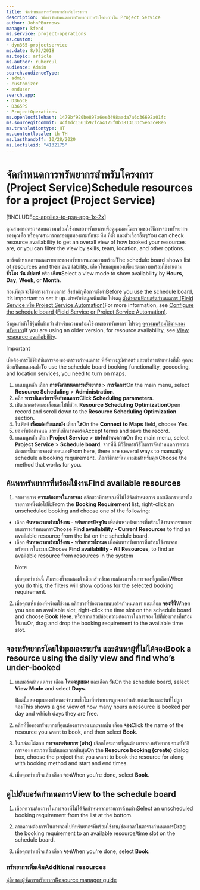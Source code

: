 ```yaml
---
title: จัดกำหนดการทรัพยากรสำหรับโครงการ
description: วิธีการจัดกำหนดการทรัพยากรสำหรับโครงการใน Project Service
author: JohnPBurrows
manager: kfend
ms.service: project-operations
ms.custom:
- dyn365-projectservice
ms.date: 8/03/2018
ms.topic: article
ms.author: ruhercul
audience: Admin
search.audienceType:
- admin
- customizer
- enduser
search.app:
- D365CE
- D365PS
- ProjectOperations
ms.openlocfilehash: 1479bf920be897a6ee3498aada7a6c36692a01fc
ms.sourcegitcommit: 4cf1dc1561b92fca4175f0b3813133c5e63ce8e6
ms.translationtype: HT
ms.contentlocale: th-TH
ms.lasthandoff: 10/28/2020
ms.locfileid: "4132175"
---
```

# <a name="schedule-resources-for-a-project-project-service"></a><span data-ttu-id="ca44c-103">จัดกำหนดการทรัพยากรสำหรับโครงการ (Project Service)</span><span class="sxs-lookup"><span data-stu-id="ca44c-103">Schedule resources for a project (Project Service)</span></span>

[!INCLUDE[cc-applies-to-psa-app-1x-2x](../includes/cc-applies-to-psa-app-1x-2x.md)]

<span data-ttu-id="ca44c-104">คุณสามารถตรวจสอบความพร้อมใช้งานของทรัพยากรเพื่อดูมุมมองโดยรวมของวิธีการจองทรัพยากรของคุณคือ หรือคุณสามารถกรองมุมมองตามทักษะ ทีม ที่ตั้ง และตัวเลือกอื่นๆ</span><span class="sxs-lookup"><span data-stu-id="ca44c-104">You can check resource availability to get an overall view of how booked your resources are, or you can filter the view by skills, team, location, and other options.</span></span>  
  
<span data-ttu-id="ca44c-105">บอร์ดกำหนดการแสดงรายการของทรัพยากรและความพร้อม</span><span class="sxs-lookup"><span data-stu-id="ca44c-105">The schedule board shows list of resources and their availability.</span></span> <span data-ttu-id="ca44c-106">เลือกโหมดมุมมองเพื่อแสดงความพร้อมใช้งานตาม **ชั่วโมง** **วัน** **สัปดาห์** หรือ **เดือน**</span><span class="sxs-lookup"><span data-stu-id="ca44c-106">Select a view mode to show availability by **Hours**, **Day**, **Week**, or **Month**.</span></span>  
  
<span data-ttu-id="ca44c-107">ก่อนที่คุณจะใช้ตารางกำหนดการ สิ่งสำคัญคือการตั้งค่า</span><span class="sxs-lookup"><span data-stu-id="ca44c-107">Before you use the schedule board, it’s important to set it up.</span></span> <span data-ttu-id="ca44c-108">สำหรับข้อมูลเพิ่มเติม โปรดดู [ตั้งค่าคอนฟิกบอร์ดกำหนดการ (Field Service หรือ Project Service Automation)](https://docs.microsoft.com/dynamics365/field-service/configure-schedule-board)</span><span class="sxs-lookup"><span data-stu-id="ca44c-108">For more information, see [Configure the schedule board (Field Service or Project Service Automation)](https://docs.microsoft.com/dynamics365/field-service/configure-schedule-board).</span></span>
  
<span data-ttu-id="ca44c-109">ถ้าคุณกำลังใช้รุ่นที่เก่ากว่า สำหรับความพร้อมใช้งานของทรัพยากร โปรดดู [ดูความพร้อมใช้งานของทรัพยากร](../psa/view-resource-availability.md)</span><span class="sxs-lookup"><span data-stu-id="ca44c-109">If you are using an older version, for resource availability, see [View resource availability](../psa/view-resource-availability.md).</span></span>  

> [!IMPORTANT]
>  <span data-ttu-id="ca44c-110">เมื่อต้องการใช้ฟังก์ชันการจองของตารางกำหนดการ พิกัดทางภูมิศาสตร์ และบริการตำแหน่งที่ตั้ง คุณจะต้องเปิดบนแผนผัง</span><span class="sxs-lookup"><span data-stu-id="ca44c-110">To use the schedule board booking functionality, geocoding, and location services, you need to turn on maps.</span></span>  
> 
> 1. <span data-ttu-id="ca44c-111">บนเมนูหลัก เลือก **การจัดกำหนดการทรัพยากร** > **การจัดการ**</span><span class="sxs-lookup"><span data-stu-id="ca44c-111">On the main menu, select **Resource Scheduling** > **Administration**.</span></span>  
> 2. <span data-ttu-id="ca44c-112">คลิก **พารามิเตอร์การจัดกำหนดการ**</span><span class="sxs-lookup"><span data-stu-id="ca44c-112">Click **Scheduling parameters**.</span></span>  
> 3. <span data-ttu-id="ca44c-113">เปิดเรกคอร์ดและเลื่อนลงไปที่ส่วน **Resource Scheduling Optimization**</span><span class="sxs-lookup"><span data-stu-id="ca44c-113">Open record and scroll down to the **Resource Scheduling Optimization** section.</span></span>  
> 4. <span data-ttu-id="ca44c-114">ในฟิลด์ **เชื่อมต่อกับแผนผัง** เลือก **ใช่**</span><span class="sxs-lookup"><span data-stu-id="ca44c-114">On the **Connect to Maps** field, choose **Yes**.</span></span>  
> 5. <span data-ttu-id="ca44c-115">ยอมรับข้อกำหนด และบันทึกเรกคอร์ด</span><span class="sxs-lookup"><span data-stu-id="ca44c-115">Accept terms and save the record.</span></span>  
> 6. <span data-ttu-id="ca44c-116">บนเมนูหลัก เลือก **Project Service** > **บอร์ดกำหนดการ**</span><span class="sxs-lookup"><span data-stu-id="ca44c-116">On the main menu, select **Project Service** > **Schedule board**.</span></span> <span data-ttu-id="ca44c-117">จากที่นี่ มีวิธีหลายวิธีในการจัดกำหนดการความต้องการในการจองด้วยตนเอง</span><span class="sxs-lookup"><span data-stu-id="ca44c-117">From here, there are several ways to manually schedule a booking requirement.</span></span> <span data-ttu-id="ca44c-118">เลือกวิธีการที่เหมาะสมสำหรับคุณ</span><span class="sxs-lookup"><span data-stu-id="ca44c-118">Choose the method that works for you.</span></span>
  
## <a name="find-available-resources"></a><span data-ttu-id="ca44c-119">ค้นหาทรัพยากรที่พร้อมใช้งาน</span><span class="sxs-lookup"><span data-stu-id="ca44c-119">Find available resources</span></span>

1.  <span data-ttu-id="ca44c-120">จากรายการ **ความต้องการในการจอง** คลิกขวาที่การจองที่ไม่ได้จัดกำหนดการ และเลือกรายการใดรายการหนึ่งต่อไปนี้:</span><span class="sxs-lookup"><span data-stu-id="ca44c-120">From the **Booking Requirement** list, right-click an unscheduled booking and choose one of the following:</span></span>  
  
- <span data-ttu-id="ca44c-121">เลือก **ค้นหาความพร้อมใช้งาน - ทรัพยากรปัจจุบัน** เพื่อค้นหาทรัพยากรที่พร้อมใช้งานจากรายการบนตารางกำหนดการ</span><span class="sxs-lookup"><span data-stu-id="ca44c-121">Choose **Find availability - Current Resources** to find an available resource from the list on the schedule board.</span></span>  
- <span data-ttu-id="ca44c-122">เลือก **ค้นหาความพร้อมใช้งาน - ทรัพยากรทั้งหมด** เพื่อค้นหาทรัพยากรที่พร้อมใช้งานจากทรัพยากรในระบบ</span><span class="sxs-lookup"><span data-stu-id="ca44c-122">Choose **Find availability - All Resources**, to find an available resource from resources in the system</span></span>  
   > [!NOTE]
   >  <span data-ttu-id="ca44c-123">เมื่อคุณทำเช่นนี้ ตัวกรองที่จะแสดงตัวเลือกสำหรับความต้องการในการจองที่ถูกเลือก</span><span class="sxs-lookup"><span data-stu-id="ca44c-123">When you do this, the filters will show options for the selected booking requirement.</span></span>  
  
2. <span data-ttu-id="ca44c-124">เมื่อคุณเห็นช่องที่พร้อมใช้งาน คลิกขวาที่ช่องเวลาบนบอร์ดกำหนดการ และเลือก **จองที่นี่**</span><span class="sxs-lookup"><span data-stu-id="ca44c-124">When you see an available slot, right-click the time slot on the schedule board and choose **Book Here**.</span></span> <span data-ttu-id="ca44c-125">หรือลากแล้วปล่อยความต้องการในการจอง ไปที่ช่องเวลาที่พร้อมใช้งาน</span><span class="sxs-lookup"><span data-stu-id="ca44c-125">Or, drag and drop the booking requirement to the available time slot.</span></span>  
  

## <a name="book-a-resource-using-the-daily-view-and-find-whos-under-booked"></a><span data-ttu-id="ca44c-126">จองทรัพยากรโดยใช้มุมมองรายวัน และค้นหาผู้ที่ไม่ได้จอง</span><span class="sxs-lookup"><span data-stu-id="ca44c-126">Book a resource using the daily view and find who’s under-booked</span></span>
  
1.  <span data-ttu-id="ca44c-127">บนบอร์ดกำหนดการ เลือก **โหมดมุมมอง** และเลือก **วัน**</span><span class="sxs-lookup"><span data-stu-id="ca44c-127">On the schedule board, select **View Mode** and select **Days**.</span></span>  
  
    <span data-ttu-id="ca44c-128">ฟิลด์นี้แสดงมุมมองกริดของจำนวนชั่วโมงที่ทรัพยากรถูกจองสำหรับแต่ละวัน และวันที่ไม่ถูกจอง</span><span class="sxs-lookup"><span data-stu-id="ca44c-128">This shows a grid view of how many hours a resource is booked per day and which days they are free.</span></span>  
  
2.  <span data-ttu-id="ca44c-129">คลิกที่ชื่อของทรัพยากรที่คุณต้องการจอง และจากนั้น เลือก **จอง**</span><span class="sxs-lookup"><span data-stu-id="ca44c-129">Click the name of the resource you want to book, and then select **Book**.</span></span>  
  
3.  <span data-ttu-id="ca44c-130">ในกล่องโต้ตอบ **การจองทรัพยากร (สร้าง)** เลือกโครงการที่คุณต้องการจองทรัพยากร รวมทั้งวิธีการจอง และเวลาเริ่มต้นและเวลาสิ้นสุด</span><span class="sxs-lookup"><span data-stu-id="ca44c-130">On the **Resource booking (create)** dialog box, choose the project that you want to book the resource for along with booking method and start and end times.</span></span>  
  
4.  <span data-ttu-id="ca44c-131">เมื่อคุณทำเสร็จแล้ว เลือก **จอง**</span><span class="sxs-lookup"><span data-stu-id="ca44c-131">When you’re done, select **Book**.</span></span>  
  
## <a name="view-to-the-schedule-board"></a><span data-ttu-id="ca44c-132">ดูไปยังบอร์ดกำหนดการ</span><span class="sxs-lookup"><span data-stu-id="ca44c-132">View to the schedule board</span></span>
  
1.  <span data-ttu-id="ca44c-133">เลือกความต้องการในการจองที่ไม่ได้จัดกำหนดจากรายการด้านล่าง</span><span class="sxs-lookup"><span data-stu-id="ca44c-133">Select an unscheduled booking requirement from the list at the bottom.</span></span>  
  
2.  <span data-ttu-id="ca44c-134">ลากความต้องการในการจองไปที่ทรัพยากรที่พร้อมใช้งาน/ช่องเวลาในตารางกำหนดการ</span><span class="sxs-lookup"><span data-stu-id="ca44c-134">Drag the booking requirement to an available resource/time slot on the schedule board.</span></span>  
  
3.  <span data-ttu-id="ca44c-135">เมื่อคุณทำเสร็จแล้ว เลือก **จอง**</span><span class="sxs-lookup"><span data-stu-id="ca44c-135">When you're done, select **Book**.</span></span>  
  
### <a name="additional-resources"></a><span data-ttu-id="ca44c-136">ทรัพยากรเพิ่มเติม</span><span class="sxs-lookup"><span data-stu-id="ca44c-136">Additional resources</span></span>  
 [<span data-ttu-id="ca44c-137">คู่มือของผู้จัดการทรัพยากร</span><span class="sxs-lookup"><span data-stu-id="ca44c-137">Resource manager guide</span></span>](../psa/resource-manager-guide.md)

